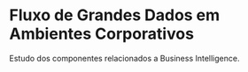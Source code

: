 # Fluxo de Grandes Dados em Ambientes Corporativos
Estudo dos componentes relacionados a Business Intelligence.

